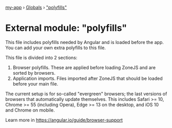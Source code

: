 [my-app](../README.md) › [Globals](../globals.md) › ["polyfills"](_polyfills_.md)

# External module: "polyfills"

This file includes polyfills needed by Angular and is loaded before the app.
You can add your own extra polyfills to this file.

This file is divided into 2 sections:
  1. Browser polyfills. These are applied before loading ZoneJS and are sorted by browsers.
  2. Application imports. Files imported after ZoneJS that should be loaded before your main
     file.

The current setup is for so-called "evergreen" browsers; the last versions of browsers that
automatically update themselves. This includes Safari >= 10, Chrome >= 55 (including Opera),
Edge >= 13 on the desktop, and iOS 10 and Chrome on mobile.

Learn more in https://angular.io/guide/browser-support
